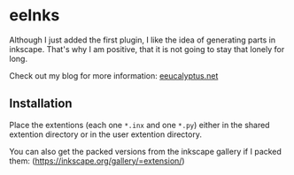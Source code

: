 # eeInks

Although I just added the first plugin, I like the idea of generating parts in inkscape. That's why I am positive, that it is not going to stay that lonely for long.

Check out my blog for more information: [eeucalyptus.net](https://eeucaylptus.net)

## Installation

Place the extentions (each one `*.inx` and one `*.py`) either in the shared extention directory or in the user extention directory. 

You can also get the packed versions from the inkscape gallery if I packed them: (https://inkscape.org/gallery/=extension/)

